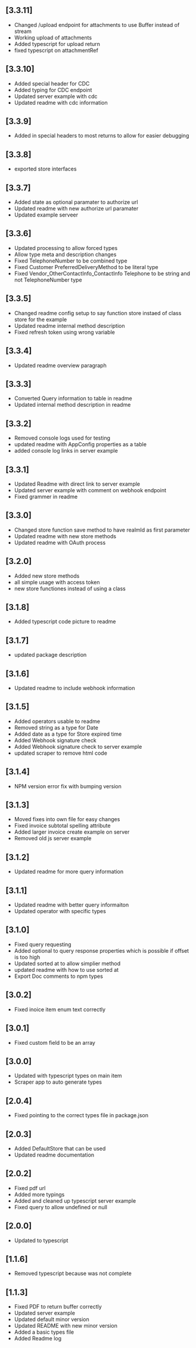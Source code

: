 ## [3.3.11]

- Changed /upload endpoint for attachments to use Buffer instead of stream
- Working upload of attachments
- Added typescript for upload return
- fixed typescript on attachmentRef

## [3.3.10]

- Added special header for CDC
- Added typing for CDC endpoint
- Updated server example with cdc
- Updated readme with cdc information

## [3.3.9]

- Added in special headers to most returns to allow for easier debugging

## [3.3.8]

- exported store interfaces

## [3.3.7]

- Added state as optional paramater to authorize url
- Updated readme with new authorize url paramater
- Updated example serveer

## [3.3.6]

- Updated processing to allow forced types
- Allow type meta and description changes
- Fixed TelephoneNumber to be combined type
- Fixed Customer PreferredDeliveryMethod to be literal type
- Fixed Vendor_OtherContactInfo_ContactInfo Telephone to be string and not TelephoneNumber type

## [3.3.5]

- Changed readme config setup to say function store instaed of class store for the example
- Updated readme internal method description
- Fixed refresh token using wrong variable

## [3.3.4]

- Updated readme overview paragraph

## [3.3.3]

- Converted Query information to table in readme
- Updated internal method description in readme

## [3.3.2]

- Removed console logs used for testing
- updated readme with AppConfig properties as a table
- added console log links in server example

## [3.3.1]

- Updated Readme with direct link to server example
- Updated server example with comment on webhook endpoint
- Fixed grammer in readme

## [3.3.0]

- Changed store function save method to have realmId as first parameter
- Updated readme with new store methods
- Updated readme with OAuth process

## [3.2.0]

- Added new store methods
- all simple usage with access token
- new store functiones instead of using a class

## [3.1.8]

- Added typescript code picture to readme

## [3.1.7]

- updated package description

## [3.1.6]

- Updated readme to include webhook information

## [3.1.5]

- Added operators usable to readme
- Removed string as a type for Date
- Added date as a type for Store expired time
- Added Webhook signature check
- Added Webhook signature check to server example
- updated scraper to remove html code

## [3.1.4]

- NPM version error fix with bumping version

## [3.1.3]

- Moved fixes into own file for easy changes
- Fixed invoice subtotal spelling attribute
- Added larger invoice create example on server
- Removed old js server example

## [3.1.2]

- Updated readme for more query information

## [3.1.1]

- Updated readme with better query informaiton
- Updated operator with specific types

## [3.1.0]

- Fixed query requesting
- Added optional to query response properties which is possible if offset is too high
- Updated sorted at to allow simplier method
- updated readme with how to use sorted at
- Export Doc comments to npm types

## [3.0.2]

- Fixed inoice item enum text correctly

## [3.0.1]

- Fixed custom field to be an array

## [3.0.0]

- Updated with typescript types on main item
- Scraper app to auto generate types

## [2.0.4]

- Fixed pointing to the correct types file in package.json

## [2.0.3]

- Added DefaultStore that can be used
- Updated readme documentation

## [2.0.2]

- Fixed pdf url
- Added more typings
- Added and cleaned up typescript server example
- Fixed query to allow undefined or null

## [2.0.0]

- Updated to typescript

## [1.1.6]

- Removed typescript because was not complete

## [1.1.3]

- Fixed PDF to return buffer correctly
- Updated server example
- Updated default minor version
- Updated README with new minor version
- Added a basic types file
- Added Readme log
